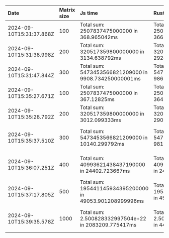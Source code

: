 | Date                     | Matrix size | Js time                                                  | Rust time                                               | Rust i64 time                                           |
| :----------------------- | :---------- | :------------------------------------------------------- | :------------------------------------------------------ | :------------------------------------------------------ |
| 2024-09-10T15:31:37.868Z | 100         | Total sum: 2507837475000000 in 368.965042ms              | Total sum: 2507837475000000 in 366.78066700000005ms     | Total sum: 2507837475000000 in 346.66762500000004ms     |
| 2024-09-10T15:31:38.998Z | 200         | Total sum: 320517359800000000 in 3134.638792ms           | Total sum: 320517359800000000 in 2924.747167ms          | Total sum: 320517359800000000 in 2739.6547920000003ms   |
| 2024-09-10T15:31:47.844Z | 300         | Total sum: 5473453566821209000 in 9908.734250000001ms    | Total sum: 5473453566821209000 in 9862.143834000002ms   | Total sum: 5473453566825000000 in 9326.76425ms          |
| 2024-09-10T15:35:27.671Z | 100         | Total sum: 2507837475000000 in 367.12825ms               | Total sum: 2507837475000000 in 364.39195900000004ms     | Total sum: 2507837475000000 in 345.3041250000001ms      |
| 2024-09-10T15:35:28.792Z | 200         | Total sum: 320517359800000000 in 3012.099333ms           | Total sum: 320517359800000000 in 2902.9710000000005ms   | Total sum: 320517359800000000 in 2756.3884580000004ms   |
| 2024-09-10T15:35:37.510Z | 300         | Total sum: 5473453566821209000 in 10140.299792ms         | Total sum: 5473453566821209000 in 9818.735166999999ms   | Total sum: 5473453566825000000 in 9731.094250000002ms   |
| 2024-09-10T15:36:07.251Z | 400         | Total sum: 40993621438437190000 in 24402.723667ms        | Total sum: 40993621438437190000 in 24193.93075ms        | Total sum: 4100133290980896768 in 21909.724749999994ms  |
| 2024-09-10T15:37:17.805Z | 500         | Total sum: 195441145934395200000 in 49053.901208999996ms | Total sum: 195441145934395200000 in 45453.476792ms      | Total sum: -7473038876430067776 in 43215.123791000005ms |
| 2024-09-10T15:39:35.578Z | 1000        | Total sum: 2.500828332997504e+22 in 2083209.775417ms     | Total sum: 2.500828332997504e+22 in 444885.7825839999ms | Total sum: -5501633975151991296 in 399589.0740840002ms  |
